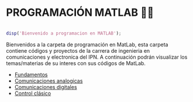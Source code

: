 # PROGRAMACIÓN MATLAB :man_scientist:
<div>
    <img src="">
</div>

```M
disp('Bienvenido a programacion en MATLAB');
```
Bienvenidos a la carpeta de programación en MatLab, esta carpeta contiene códigos y proyectos de la carrera de ingenieria en comunicaciones y electronica del IPN.
A continuación podrán visualizar los temas/materias de su interes con sus códigos de MatLab.
<ul>
    <li><a href="./01 - Fundamentos">Fundamentos</a></li>
    <li><a href="./02 - Comunicaciones Analogicas">Comunicaciones analogicas</a></li>
    <li><a href="./03 - Comunicaciones Digitales">Comunicaciones digitales</a></li>
    <li><a href="./04 - Control Clasico">Control clásico</a></li>
</ul>